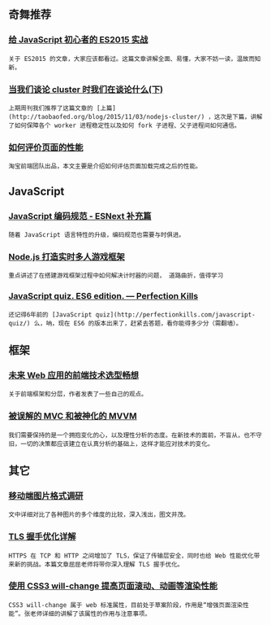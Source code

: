 
## 奇舞推荐

### [给 JavaScript 初心者的 ES2015 实战](http://gank.io/post/564151c1f1df1210001c9161)

    关于 ES2015 的文章，大家应该都看过。这篇文章讲解全面、易懂，大家不妨一读，温故而知新。

### [当我们谈论 cluster 时我们在谈论什么(下)](http://taobaofed.org/blog/2015/11/10/nodejs-cluster-2/)

    上期周刊我们推荐了这篇文章的 [上篇](http://taobaofed.org/blog/2015/11/03/nodejs-cluster/) ，这次是下篇，讲解了如何保障各个 worker 进程稳定性以及如何 fork 子进程、父子进程间如何通信。

### [如何评价页面的性能](http://taobaofed.org/blog/2015/11/09/web-performance/)

    淘宝前端团队出品，本文主要是介绍如何评估页面加载完成之后的性能。

## JavaScript

### [JavaScript 编码规范 - ESNext 补充篇](https://github.com/ecomfe/spec/blob/master/es-next-style-guide.md)

    随着 JavaScript 语言特性的升级，编码规范也需要与时俱进。

### [Node.js 打造实时多人游戏框架](http://www.aliued.cn/2014/10/28/node-js-%e6%89%93%e9%80%a0%e5%ae%9e%e6%97%b6%e5%a4%9a%e4%ba%ba%e6%b8%b8%e6%88%8f%e6%a1%86%e6%9e%b6.html)

    重点讲述了在搭建游戏框架过程中如何解决计时器的问题， 道路曲折，值得学习

### [JavaScript quiz. ES6 edition. — Perfection Kills](http://perfectionkills.com/javascript-quiz-es6/)

    还记得6年前的 [JavaScript quiz](http://perfectionkills.com/javascript-quiz/) 么，呐，现在 ES6 的版本出来了，赶紧去答题，看你能得多少分（需翻墙）。

## 框架

### [未来 Web 应用的前端技术选型畅想](https://github.com/xufei/blog/issues/24)

    关于前端框架和分层，作者发表了一些自己的观点。

### [被误解的 MVC 和被神化的 MVVM](http://www.infoq.com/cn/articles/rethinking-mvc-mvvm)

    我们需要保持的是一个拥抱变化的心，以及理性分析的态度。在新技术的面前，不盲从，也不守旧，一切的决策都应该建立在认真分析的基础上，这样才能应对技术的变化。

## 其它

### [移动端图片格式调研](http://blog.ibireme.com/2015/11/02/mobile_image_benchmark/)

    文中详细对比了各种图片的多个维度的比较，深入浅出，图文并茂。

### [TLS 握手优化详解](https://imququ.com/post/optimize-tls-handshake.html)

    HTTPS 在 TCP 和 HTTP 之间增加了 TLS，保证了传输层安全，同时也给 Web 性能优化带来新的挑战。本篇文章屈屈老师将带你深入理解 TLS 握手优化。

### [使用 CSS3 will-change 提高页面滚动、动画等渲染性能](http://www.zhangxinxu.com/wordpress/2015/11/css3-will-change-improve-paint/)

    CSS3 will-change 属于 web 标准属性，目前处于草案阶段，作用是“增强页面渲染性能”。张老师详细的讲解了该属性的作用与注意事项。

